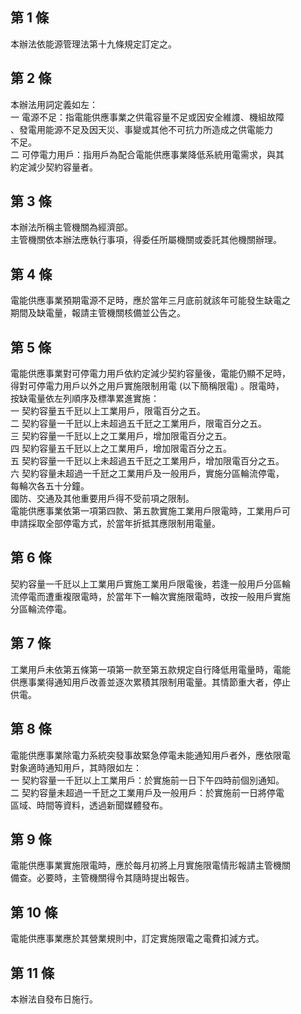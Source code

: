 第 1 條
-------
本辦法依能源管理法第十九條規定訂定之。

第 2 條
-------
本辦法用詞定義如左：  
一  電源不足：指電能供應事業之供電容量不足或因安全維謢、機組故障  
    、發電用能源不足及因天災、事變或其他不可抗力所造成之供電能力  
    不足。  
二  可停電力用戶：指用戶為配合電能供應事業降低系統用電需求，與其  
    約定減少契約容量者。

第 3 條
-------
本辦法所稱主管機關為經濟部。  
主管機關依本辦法應執行事項，得委任所屬機關或委託其他機關辦理。

第 4 條
-------
電能供應事業預期電源不足時，應於當年三月底前就該年可能發生缺電之  
期間及缺電量，報請主管機關核備並公告之。

第 5 條
-------
電能供應事業對可停電力用戶依約定減少契約容量後，電能仍顯不足時，  
得對可停電力用戶以外之用戶實施限制用電 (以下簡稱限電) 。限電時，  
按缺電量依左列順序及標準累進實施：  
一  契約容量五千瓩以上工業用戶，限電百分之五。  
二  契約容量一千瓩以上未超過五千瓩之工業用戶，限電百分之五。  
三  契約容量一千瓩以上之工業用戶，增加限電百分之五。  
四  契約容量五千瓩以上之工業用戶，增加限電百分之五。  
五  契約容量一千瓩以上未超過五千瓩之工業用戶，增加限電百分之五。  
六  契約容量未超過一千瓩之工業用戶及一般用戶，實施分區輪流停電，  
    每輪次各五十分鐘。  
國防、交通及其他重要用戶得不受前項之限制。  
電能供應事業依第一項第四款、第五款實施工業用戶限電時，工業用戶可  
申請採取全部停電方式，於當年折抵其應限制用電量。

第 6 條
-------
契約容量一千瓩以上工業用戶實施工業用戶限電後，若逢一般用戶分區輪  
流停電而遭重複限電時，於當年下一輪次實施限電時，改按一般用戶實施  
分區輪流停電。

第 7 條
-------
工業用戶未依第五條第一項第一款至第五款規定自行降低用電量時，電能  
供應事業得通知用戶改善並逐次累積其限制用電量。其情節重大者，停止  
供電。

第 8 條
-------
電能供應事業除電力系統突發事故緊急停電未能通知用戶者外，應依限電  
對象適時通知用戶，其時限如左：  
一  契約容量一千瓩以上工業用戶：於實施前一日下午四時前個別通知。  
二  契約容量未超過一千瓩之工業用戶及一般用戶：於實施前一日將停電  
    區域、時間等資料，透過新聞媒體發布。

第 9 條
-------
電能供應事業實施限電時，應於每月初將上月實施限電情形報請主管機關  
備查。必要時，主管機關得令其隨時提出報告。

第 10 條
--------
電能供應事業應於其營業規則中，訂定實施限電之電費扣減方式。

第 11 條
--------
本辦法自發布日施行。


